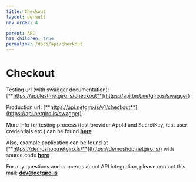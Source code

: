 ```yaml
---
title: Checkout
layout: default
nav_order: 4

parent: API
has_children: true
permalink: /docs/api/checkout
---
```


# Checkout

Testing url (with swagger documentation): [**https://api.test.netgiro.is/checkout**](https://api.test.netgiro.is/swagger)

Production url: [**https://api.netgiro.is/v1/checkout**](https://api.netgiro.is/swagger)

More info for testing process (test provider AppId and SecretKey, test user credentials etc.) can be found [**here**](/docs/testing)

Also, example application can be found at [**https://demoshop.netgiro.is/**](https://demoshop.netgiro.is/) with source code [**here**](https://github.com/netgiro/api-demo-client)

For any questions and concerns about API integration, please contact this mail: **dev@netgiro.is**